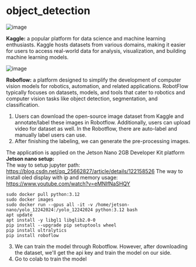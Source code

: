 # object_detection
![image](https://github.com/user-attachments/assets/f9c7d1b6-e164-437e-900b-240bc7f57a52)

**Kaggle:** a popular platform for data science and machine learning enthusiasts. Kaggle hosts datasets from various domains, making it easier for users to access real-world data for analysis, visualization, and building machine learning models.

![image](https://github.com/user-attachments/assets/bda0a13e-9177-4626-b5d0-c5468077f886)

**Roboflow:** a platform designed to simplify the development of computer vision models for robotics, automation, and related applications. RobotFlow typically focuses on datasets, models, and tools that cater to robotics and computer vision tasks like object detection, segmentation, and classification.

1. Users can download the open-source image dataset from Kaggle and annotate/label these images in Robotflow. Additionally, users can upload video for dataset as well. In the Robotflow, there are auto-label and manually label users can use.
2. After finishing the labeling, we can generate the pre-processing images.

The application is applied on the Jetson Nano 2GB Developer Kit platform
**Jetson nano setup:**  
The way to setup jupyter path: https://blog.csdn.net/qq_25662827/article/details/122158526
The way to install oled display with ip and memory usage: https://www.youtube.com/watch?v=eMNIfNaSHQY


```
sudo docker pull python:3.12
sudo docker images
sudo docker run --gpus all -it -v /home/jetson-nano/yolo_12242024:/yolo_12242024 python:3.12 bash
apt update
apt install -y libgl1 libglib2.0-0
pip install --upgrade pip setuptools wheel
pip install ultralytics
pip install roboflow

```



3. We can train the model through Robotflow. However, after downloading the dataset, we'll get the api key and train the model on our side.
4. Go to colab to train the model 
